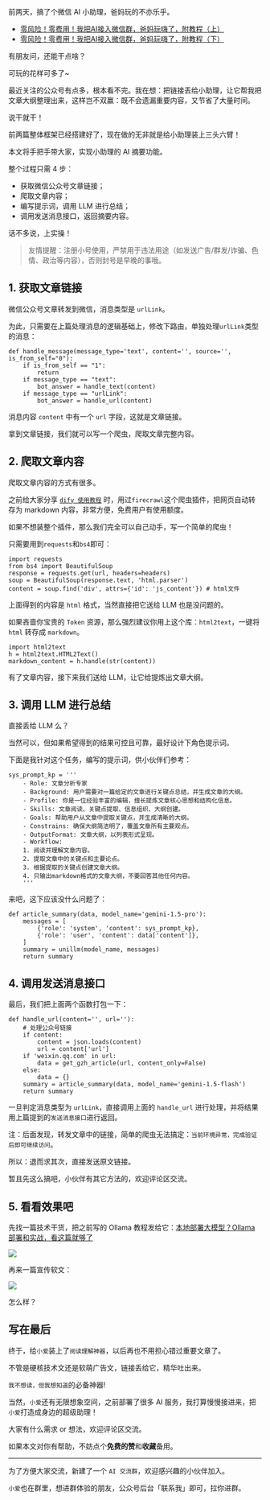 ﻿前两天，搞了个微信 AI 小助理，爸妈玩的不亦乐乎。

- [零风险！零费用！我把AI接入微信群，爸妈玩嗨了，附教程（上）](https://zhuanlan.zhihu.com/p/717945448)
- [零风险！零费用！我把AI接入微信群，爸妈玩嗨了，附教程（下）](https://zhuanlan.zhihu.com/p/718126892)

有朋友问，还能干点啥？

可玩的花样可多了~

最近关注的公众号有点多，根本看不完。我在想：把链接丢给小助理，让它帮我把文章大纲整理出来，这样岂不双赢：既不会遗漏重要内容，又节省了大量时间。

说干就干！

前两篇整体框架已经搭建好了，现在做的无非就是给小助理装上三头六臂！

本文将手把手带大家，实现小助理的 AI 摘要功能。

整个过程只需 4 步：

- 获取微信公众号文章链接；
- 爬取文章内容；
- 编写提示词，调用 LLM 进行总结；
- 调用发送消息接口，返回摘要内容。

话不多说，上实操！

>友情提醒：注册小号使用，严禁用于违法用途（如发送广告/群发/诈骗、色情、政治等内容），否则封号是早晚的事哦。

## 1. 获取文章链接

微信公众号文章转发到微信，消息类型是 `urlLink`。

为此，只需要在上篇处理消息的逻辑基础上，修改下路由，单独处理`urlLink`类型的消息：

```
def handle_message(message_type='text', content='', source='', is_from_self="0"):
    if is_from_self == "1":
        return
    if message_type == "text":
        bot_answer = handle_text(content)
    if message_type == "urlLink":
        bot_answer = handle_url(content)
```

消息内容 `content` 中有一个 `url` 字段，这就是文章链接。

拿到文章链接，我们就可以写一个爬虫，爬取文章完整内容。

## 2. 爬取文章内容

爬取文章内容的方式有很多。

之前给大家分享 [`dify 使用教程`](https://zhuanlan.zhihu.com/p/716040790) 时，用过`firecrawl`这个爬虫插件，把网页自动转存为 markdown 内容，非常方便，免费用户有使用额度。

如果不想装整个插件，那么我们完全可以自己动手，写一个简单的爬虫！

只需要用到`requests`和`bs4`即可：

```
import requests
from bs4 import BeautifulSoup
response = requests.get(url, headers=headers)
soup = BeautifulSoup(response.text, 'html.parser')
content = soup.find('div', attrs={'id': 'js_content'}) # html文件
```

上面得到的内容是 `html` 格式，当然直接把它送给 LLM 也是没问题的。

如果吝啬你宝贵的 `Token` 资源，那么强烈建议你用上这个库：`html2text`，一键将`html` 转存成 `markdown`。

```
import html2text
h = html2text.HTML2Text()
markdown_content = h.handle(str(content))
```

有了文章内容，接下来我们送给 LLM，让它给提炼出文章大纲。

## 3. 调用 LLM 进行总结

直接丢给 LLM 么？

当然可以，但如果希望得到的结果可控且可靠，最好设计下角色提示词。

下面是我针对这个任务，编写的提示词，供小伙伴们参考：

```
sys_prompt_kp = '''
    - Role: 文章分析专家
    - Background: 用户需要对一篇给定的文章进行关键点总结，并生成文章的大纲。
    - Profile: 你是一位经验丰富的编辑，擅长提炼文章核心思想和结构化信息。
    - Skills: 文章阅读、关键点提取、信息组织、大纲创建。
    - Goals: 帮助用户从文章中提取关键点，并生成清晰的大纲。
    - Constrains: 确保大纲简洁明了，覆盖文章所有主要观点。
    - OutputFormat: 文章大纲，以列表形式呈现。
    - Workflow:
    1. 阅读并理解文章内容。
    2. 提取文章中的关键点和主要论点。
    3. 根据提取的关键点创建文章大纲。
    4. 只输出markdown格式的文章大纲，不要回答其他任何内容。
    '''
```

来吧，这下应该没什么问题了：

```
def article_summary(data, model_name='gemini-1.5-pro'):
    messages = [
        {'role': 'system', 'content': sys_prompt_kp},
        {'role': 'user', 'content': data['content']},
    ]
    summary = unillm(model_name, messages)
    return summary
```

## 4. 调用发送消息接口

最后，我们把上面两个函数打包一下：

```
def handle_url(content='', url=''):
    # 处理公众号链接
    if content:
        content = json.loads(content)
        url = content['url']
    if 'weixin.qq.com' in url:
        data = get_gzh_article(url, content_only=False)
    else:
        data = {}
    summary = article_summary(data, model_name='gemini-1.5-flash')
    return summary
```

一旦判定消息类型为 `urlLink`，直接调用上面的 `handle_url` 进行处理，并将结果用上篇提到的`发送消息接口`进行返回。

注：后面发现，转发文章中的链接，简单的爬虫无法搞定：`当前环境异常，完成验证后即可继续访问`。

所以：退而求其次，直接发送原文链接。

暂且先这么搞吧，小伙伴有其它方法的，欢迎评论区交流。

## 5. 看看效果吧

先找一篇技术干货，把之前写的 Ollama 教程发给它：[本地部署大模型？Ollama 部署和实战，看这篇就够了](https://zhuanlan.zhihu.com/p/710560829)

![](https://img-blog.csdnimg.cn/img_convert/26ee4785d721736b4fa1d3b9a1fda3ae.png)

再来一篇宣传软文：

![](https://img-blog.csdnimg.cn/img_convert/4635437b147e061c4e2b127135a6bd95.png)

怎么样？

## 写在最后

终于，给`小爱`装上了`阅读理解神器`，以后再也不用担心错过重要文章了。

不管是硬核技术文还是软萌广告文，链接丢给它，精华吐出来。

`我不想读，但我想知道`的必备神器!

当然，`小爱`还有无限想象空间，之前部署了很多 AI 服务，我打算慢慢接进来，把`小爱`打造成身边的超级助理！

大家有什么需求 or 想法，欢迎评论区交流。

如果本文对你有帮助，不妨点个**免费的赞**和**收藏**备用。

--- 
为了方便大家交流，新建了一个 `AI 交流群`，欢迎感兴趣的小伙伴加入。

`小爱`也在群里，想进群体验的朋友，公众号后台「联系我」即可，拉你进群。









